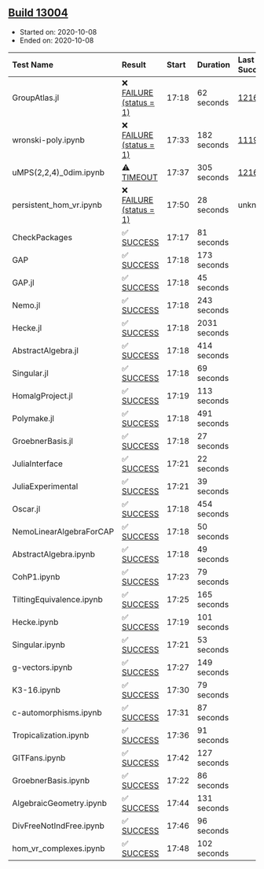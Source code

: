 ## [Build 13004](https://oscarci.mathematik.uni-kl.de/job/oscar/13004/)

* Started on: 2020-10-08
* Ended on: 2020-10-08

| Test Name    | Result | Start | Duration | Last Success | First Failure |
|:-------------|:-------|:------|:---------|:-------------|:--------------|
| GroupAtlas.jl | ❌ [FAILURE (status = 1)](https://oscarci.mathematik.uni-kl.de/job/oscar/13004/artifact/logs/build-13004/GroupAtlas.jl.log) | 17:18 | 62 seconds | [12167](https://oscarci.mathematik.uni-kl.de/job/oscar/12167/) | [12168](https://oscarci.mathematik.uni-kl.de/job/oscar/12168/) |
| wronski-poly.ipynb | ❌ [FAILURE (status = 1)](https://oscarci.mathematik.uni-kl.de/job/oscar/13004/artifact/logs/build-13004/wronski-poly.ipynb.log) | 17:33 | 182 seconds | [11192](https://oscarci.mathematik.uni-kl.de/job/oscar/11192/) | [11193](https://oscarci.mathematik.uni-kl.de/job/oscar/11193/) |
| uMPS(2,2,4)_0dim.ipynb | ⚠ [TIMEOUT](https://oscarci.mathematik.uni-kl.de/job/oscar/13004/artifact/logs/build-13004/uMPS-2-2-4-_0dim.ipynb.log) | 17:37 | 305 seconds | [12167](https://oscarci.mathematik.uni-kl.de/job/oscar/12167/) | [12168](https://oscarci.mathematik.uni-kl.de/job/oscar/12168/) |
| persistent_hom_vr.ipynb | ❌ [FAILURE (status = 1)](https://oscarci.mathematik.uni-kl.de/job/oscar/13004/artifact/logs/build-13004/persistent_hom_vr.ipynb.log) | 17:50 | 28 seconds | unknown | unknown |
| CheckPackages | ✅ [SUCCESS](https://oscarci.mathematik.uni-kl.de/job/oscar/13004/artifact/logs/build-13004/CheckPackages.log) | 17:17 | 81 seconds |  |  |
| GAP | ✅ [SUCCESS](https://oscarci.mathematik.uni-kl.de/job/oscar/13004/artifact/logs/build-13004/GAP.log) | 17:18 | 173 seconds |  |  |
| GAP.jl | ✅ [SUCCESS](https://oscarci.mathematik.uni-kl.de/job/oscar/13004/artifact/logs/build-13004/GAP.jl.log) | 17:18 | 45 seconds |  |  |
| Nemo.jl | ✅ [SUCCESS](https://oscarci.mathematik.uni-kl.de/job/oscar/13004/artifact/logs/build-13004/Nemo.jl.log) | 17:18 | 243 seconds |  |  |
| Hecke.jl | ✅ [SUCCESS](https://oscarci.mathematik.uni-kl.de/job/oscar/13004/artifact/logs/build-13004/Hecke.jl.log) | 17:18 | 2031 seconds |  |  |
| AbstractAlgebra.jl | ✅ [SUCCESS](https://oscarci.mathematik.uni-kl.de/job/oscar/13004/artifact/logs/build-13004/AbstractAlgebra.jl.log) | 17:18 | 414 seconds |  |  |
| Singular.jl | ✅ [SUCCESS](https://oscarci.mathematik.uni-kl.de/job/oscar/13004/artifact/logs/build-13004/Singular.jl.log) | 17:18 | 69 seconds |  |  |
| HomalgProject.jl | ✅ [SUCCESS](https://oscarci.mathematik.uni-kl.de/job/oscar/13004/artifact/logs/build-13004/HomalgProject.jl.log) | 17:19 | 113 seconds |  |  |
| Polymake.jl | ✅ [SUCCESS](https://oscarci.mathematik.uni-kl.de/job/oscar/13004/artifact/logs/build-13004/Polymake.jl.log) | 17:18 | 491 seconds |  |  |
| GroebnerBasis.jl | ✅ [SUCCESS](https://oscarci.mathematik.uni-kl.de/job/oscar/13004/artifact/logs/build-13004/GroebnerBasis.jl.log) | 17:18 | 27 seconds |  |  |
| JuliaInterface | ✅ [SUCCESS](https://oscarci.mathematik.uni-kl.de/job/oscar/13004/artifact/logs/build-13004/JuliaInterface.log) | 17:21 | 22 seconds |  |  |
| JuliaExperimental | ✅ [SUCCESS](https://oscarci.mathematik.uni-kl.de/job/oscar/13004/artifact/logs/build-13004/JuliaExperimental.log) | 17:21 | 39 seconds |  |  |
| Oscar.jl | ✅ [SUCCESS](https://oscarci.mathematik.uni-kl.de/job/oscar/13004/artifact/logs/build-13004/Oscar.jl.log) | 17:18 | 454 seconds |  |  |
| NemoLinearAlgebraForCAP | ✅ [SUCCESS](https://oscarci.mathematik.uni-kl.de/job/oscar/13004/artifact/logs/build-13004/NemoLinearAlgebraForCAP.log) | 17:18 | 50 seconds |  |  |
| AbstractAlgebra.ipynb | ✅ [SUCCESS](https://oscarci.mathematik.uni-kl.de/job/oscar/13004/artifact/logs/build-13004/AbstractAlgebra.ipynb.log) | 17:18 | 49 seconds |  |  |
| CohP1.ipynb | ✅ [SUCCESS](https://oscarci.mathematik.uni-kl.de/job/oscar/13004/artifact/logs/build-13004/CohP1.ipynb.log) | 17:23 | 79 seconds |  |  |
| TiltingEquivalence.ipynb | ✅ [SUCCESS](https://oscarci.mathematik.uni-kl.de/job/oscar/13004/artifact/logs/build-13004/TiltingEquivalence.ipynb.log) | 17:25 | 165 seconds |  |  |
| Hecke.ipynb | ✅ [SUCCESS](https://oscarci.mathematik.uni-kl.de/job/oscar/13004/artifact/logs/build-13004/Hecke.ipynb.log) | 17:19 | 101 seconds |  |  |
| Singular.ipynb | ✅ [SUCCESS](https://oscarci.mathematik.uni-kl.de/job/oscar/13004/artifact/logs/build-13004/Singular.ipynb.log) | 17:21 | 53 seconds |  |  |
| g-vectors.ipynb | ✅ [SUCCESS](https://oscarci.mathematik.uni-kl.de/job/oscar/13004/artifact/logs/build-13004/g-vectors.ipynb.log) | 17:27 | 149 seconds |  |  |
| K3-16.ipynb | ✅ [SUCCESS](https://oscarci.mathematik.uni-kl.de/job/oscar/13004/artifact/logs/build-13004/K3-16.ipynb.log) | 17:30 | 79 seconds |  |  |
| c-automorphisms.ipynb | ✅ [SUCCESS](https://oscarci.mathematik.uni-kl.de/job/oscar/13004/artifact/logs/build-13004/c-automorphisms.ipynb.log) | 17:31 | 87 seconds |  |  |
| Tropicalization.ipynb | ✅ [SUCCESS](https://oscarci.mathematik.uni-kl.de/job/oscar/13004/artifact/logs/build-13004/Tropicalization.ipynb.log) | 17:36 | 91 seconds |  |  |
| GITFans.ipynb | ✅ [SUCCESS](https://oscarci.mathematik.uni-kl.de/job/oscar/13004/artifact/logs/build-13004/GITFans.ipynb.log) | 17:42 | 127 seconds |  |  |
| GroebnerBasis.ipynb | ✅ [SUCCESS](https://oscarci.mathematik.uni-kl.de/job/oscar/13004/artifact/logs/build-13004/GroebnerBasis.ipynb.log) | 17:22 | 86 seconds |  |  |
| AlgebraicGeometry.ipynb | ✅ [SUCCESS](https://oscarci.mathematik.uni-kl.de/job/oscar/13004/artifact/logs/build-13004/AlgebraicGeometry.ipynb.log) | 17:44 | 131 seconds |  |  |
| DivFreeNotIndFree.ipynb | ✅ [SUCCESS](https://oscarci.mathematik.uni-kl.de/job/oscar/13004/artifact/logs/build-13004/DivFreeNotIndFree.ipynb.log) | 17:46 | 96 seconds |  |  |
| hom_vr_complexes.ipynb | ✅ [SUCCESS](https://oscarci.mathematik.uni-kl.de/job/oscar/13004/artifact/logs/build-13004/hom_vr_complexes.ipynb.log) | 17:48 | 102 seconds |  |  |
